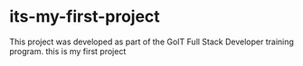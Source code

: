 # its-my-first-project

This project was developed as part of the GoIT Full Stack Developer training program.
this is my first project
